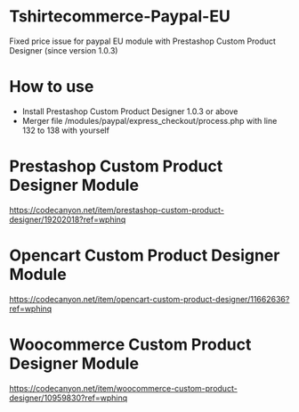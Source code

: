 # Tshirtecommerce-Paypal-EU
Fixed price issue for paypal EU module with Prestashop Custom Product Designer (since version 1.0.3)

# How to use
- Install Prestashop Custom Product Designer 1.0.3 or above
- Merger file /modules/paypal/express_checkout/process.php with line 132 to 138 with yourself

# Prestashop Custom Product Designer Module
https://codecanyon.net/item/prestashop-custom-product-designer/19202018?ref=wphinq

# Opencart Custom Product Designer Module
https://codecanyon.net/item/opencart-custom-product-designer/11662636?ref=wphinq

# Woocommerce Custom Product Designer Module
https://codecanyon.net/item/woocommerce-custom-product-designer/10959830?ref=wphinq
